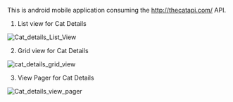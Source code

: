 This is android mobile application consuming the http://thecatapi.com/ API.

1. List view for Cat Details

![Cat_details_List_View](https://github.com/user-attachments/assets/c926065a-3919-4429-bca5-e8d9cae102cd)

2. Grid view for Cat Details

![cat_details_grid_view](https://github.com/user-attachments/assets/58b8d2cf-7e9d-4e6e-a28f-d218c85b6287)

3. View Pager for Cat Details

![Cat_details_view_pager](https://github.com/user-attachments/assets/86b514f3-ed86-4f18-bbf7-fe6ec2b7d932)
